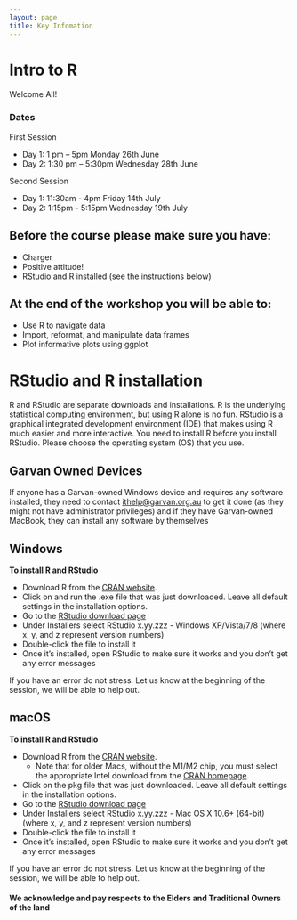 ```yaml
---
layout: page
title: Key Infomation
---
```


# Intro to R
Welcome All!


### Dates
First Session
- Day 1: 1 pm – 5pm Monday 26th June
- Day 2: 1:30 pm – 5:30pm Wednesday 28th June

Second Session
- Day 1: 11:30am - 4pm Friday 14th July
- Day 2: 1:15pm - 5:15pm Wednesday 19th July



## Before the course please make sure you have:
 - Charger 
 - Positive attitude!
 - RStudio and R installed (see the instructions below)
 
 
## At the end of the workshop you will be able to:
- Use R to navigate data
- Import, reformat, and manipulate data frames
- Plot informative plots using ggplot


# RStudio and R installation
R and RStudio are separate downloads and installations. R is the underlying statistical computing environment, but using R alone is no fun. RStudio is a graphical integrated development environment (IDE) that makes using R much easier and more interactive. You need to install R before you install RStudio. Please choose the operating system (OS) that you use.


## Garvan Owned Devices 
If anyone has a Garvan-owned Windows device and requires any software installed, they need to contact ithelp@garvan.org.au to get it done (as they might not have administrator privileges) and if they have Garvan-owned MacBook, they can install any software by themselves


## Windows
<b> To install R and RStudio </b>
 - Download R from the [CRAN website](http://cran.r-project.org/bin/windows/base/release.htm).
 - Click on and run the .exe file that was just downloaded. Leave all default settings in the installation options.
 - Go to the [RStudio download page](https://www.rstudio.com/products/rstudio/download/#download) 
 - Under Installers select RStudio x.yy.zzz - Windows XP/Vista/7/8 (where x, y, and z represent version numbers)
 - Double-click the file to install it
 - Once it’s installed, open RStudio to make sure it works and you don’t get any error messages
 
If you have an error do not stress. Let us know at the beginning of the session, we will be able to help out.

## macOS
<b> To install R and RStudio </b>
 - Download R from the [CRAN website](https://cran.r-project.org/bin/macosx/big-sur-arm64/base/R-4.3.1-arm64.pkg).
    - Note that for older Macs, without the M1/M2 chip, you must select the appropriate Intel download from the [CRAN homepage](https://cran.r-project.org/bin/macosx/). 
 - Click on the pkg file that was just downloaded. Leave all default settings in the installation options.
 - Go to the [RStudio download page](https://www.rstudio.com/products/rstudio/download/#download) 
 - Under Installers select RStudio x.yy.zzz - Mac OS X 10.6+ (64-bit) (where x, y, and z represent version numbers)
 - Double-click the file to install it
 - Once it’s installed, open RStudio to make sure it works and you don’t get any error messages

If you have an error do not stress. Let us know at the beginning of the session, we will be able to help out.

#### We acknowledge and pay respects to the Elders and Traditional Owners of the land
